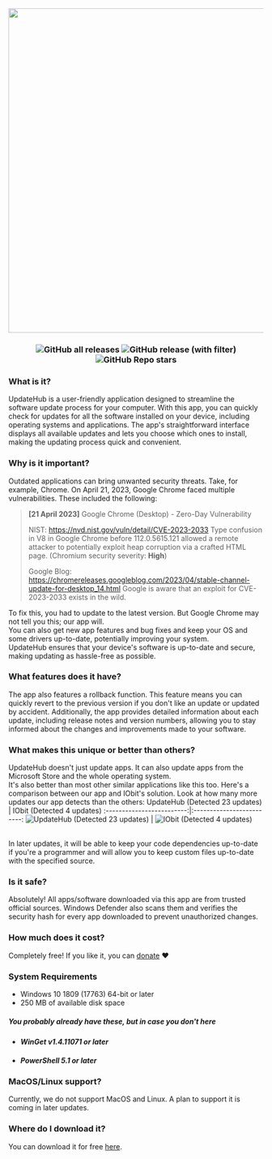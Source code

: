 <div align="center">
	<img src="https://raw.githubusercontent.com/NexovaDev/UpdateHub/main/images/header.png" width="640" />
</div>

<h3>
	<div align="center">
		<img alt="GitHub all releases" src="https://img.shields.io/github/downloads/NexovaDev/UpdateHub/total?style=for-the-badge&color=0e8bff&link=https%3A%2F%2Fgithub.com%2FNexovaDev%2FUpdateHub%2Freleases%2Flatest">
		<img alt="GitHub release (with filter)" src="https://img.shields.io/github/v/release/NexovaDev/UpdateHub?style=for-the-badge&color=%233fb950&link=https%3A%2F%2Fgithub.com%2FNexovaDev%2FUpdateHub%2Freleases%2Flatest">
		<img alt="GitHub Repo stars" src="https://img.shields.io/github/stars/NexovaDev/UpdateHub?style=for-the-badge&color=%23e3b341">
	</div>
</h3>

### What is it?

UpdateHub is a user-friendly application designed to streamline the software update process for your computer. With this app, you can quickly check for updates for all the software installed on your device, including operating systems and applications. The app's straightforward interface displays all available updates and lets you choose which ones to install, making the updating process quick and convenient.

### Why is it important?

Outdated applications can bring unwanted security threats. Take, for example, Chrome. On April 21, 2023, Google Chrome faced multiple vulnerabilities. These included the following:

> **[21 April 2023]** Google Chrome (Desktop) - Zero-Day Vulnerability
>
> NIST: https://nvd.nist.gov/vuln/detail/CVE-2023-2033
> Type confusion in V8 in Google Chrome before 112.0.5615.121 allowed a remote attacker to potentially exploit heap corruption via a crafted HTML page. (Chromium security severity: **High**)
>
> Google Blog: https://chromereleases.googleblog.com/2023/04/stable-channel-update-for-desktop_14.html
> Google is aware that an exploit for CVE-2023-2033 exists in the wild.
>
To fix this, you had to update to the latest version. But Google Chrome may not tell you this; our app will.
\
You can also get new app features and bug fixes and keep your OS and some drivers up-to-date, potentially improving your system.
\
UpdateHub ensures that your device's software is up-to-date and secure, making updating as hassle-free as possible.

### What features does it have?

The app also features a rollback function. This feature means you can quickly revert to the previous version if you don't like an update or updated by accident.
Additionally, the app provides detailed information about each update, including release notes and version numbers, allowing you to stay informed about the changes and improvements made to your software.

### What makes this unique or better than others?
UpdateHub doesn't just update apps. It can also update apps from the Microsoft Store and the whole operating system.
\
It's also better than most other similar applications like this too. Here's a comparison between our app and IObit's solution. Look at how many more updates our app detects than the others:
UpdateHub (Detected 23 updates)            |  IObit (Detected 4 updates)
:-------------------------:|:-------------------------:
![UpdateHub (Detected 23 updates)](https://raw.githubusercontent.com/NexovaDev/UpdateHub/main/images/UpdateHub.png)  |  ![IObit (Detected 4 updates)](https://raw.githubusercontent.com/NexovaDev/UpdateHub/main/images/IObit.png)

\
In later updates, it will be able to keep your code dependencies up-to-date if you're a programmer and will allow you to keep custom files up-to-date with the specified source.

### Is it safe?
Absolutely! All apps/software downloaded via this app are from trusted official sources. Windows Defender also scans them and verifies the security hash for every app downloaded to prevent unauthorized changes.

### How much does it cost?
Completely free! If you like it, you can [donate](https://www.paypal.com/donate/?hosted_button_id=SRVM3LAZ3WBL8 "Donate") ❤️

### System Requirements
- Windows 10 1809 (17763) 64-bit or later
- 250 MB of available disk space

<h5>You probably already have these, but in case you don't here</h5>
<ul>
	<li><h5>WinGet v1.4.11071 or later
	<li><h5>PowerShell 5.1 or later</h5></li>
</ul>

### MacOS/Linux support?

Currently, we do not support MacOS and Linux. A plan to support it is coming in later updates.

### Where do I download it?
You can download it for free [here](https://github.com/NexovaDev/UpdateHub/releases/latest "Download latest version").
